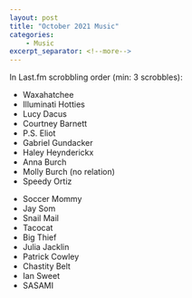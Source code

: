 ```yaml
---
layout: post
title: "October 2021 Music"
categories:
    - Music
excerpt_separator: <!--more-->
---
```

In Last.fm scrobbling order (min: 3 scrobbles):

- Waxahatchee
- Illuminati Hotties
- Lucy Dacus
- Courtney Barnett
- P.S. Eliot
- Gabriel Gundacker
- Haley Heynderickx
- Anna Burch
- Molly Burch (no relation)
- Speedy Ortiz
<!--more-->
- Soccer Mommy
- Jay Som
- Snail Mail
- Tacocat
- Big Thief
- Julia Jacklin
- Patrick Cowley
- Chastity Belt
- Ian Sweet
- SASAMI